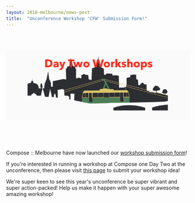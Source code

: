 ```yaml
---
layout: 2018-melbourne/news-post
title:  "Unconference Workshop 'CFW' Submission Form!"
---
```


<br>
<br>

[![](/assets/img/2018-melbourne/workshops.png)](https://compose-cfparty-2018.herokuapp.com/workshops/new)

<br>
<br>
<br>


Compose :: Melbourne have now launched our
[workshop submission form](https://compose-cfparty-2018.herokuapp.com/workshops/new)!

If you're interested in running a workshop at Compose one Day Two at the unconference,
then please visit
[this page](https://compose-cfparty-2018.herokuapp.com/workshops/new)
to submit your workshop idea!

We're super keen to see this year's unconference be super vibrant and super
action-packed! Help us make it happen with your super awesome amazing workshop!
